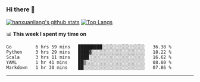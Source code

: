 ### Hi there 👋

<!--
**hanxuanliang/hanxuanliang** is a ✨ _special_ ✨ repository because its `README.md` (this file) appears on your GitHub profile.

Here are some ideas to get you started:

- 🔭 I’m currently working on ...
- 🌱 I’m currently learning ...
- 👯 I’m looking to collaborate on ...
- 🤔 I’m looking for help with ...
- 💬 Ask me about ...
- 📫 How to reach me: ...
- 😄 Pronouns: ...
- ⚡ Fun fact: ...
-->
[![hanxuanliang's github stats](https://github-readme-stats.vercel.app/api?username=hanxuanliang&count_private=true&show_icons=true)](https://github.com/anuraghazra/github-readme-stats)
[![Top Langs](https://github-readme-stats.vercel.app/api/top-langs/?username=hanxuanliang&layout=compact)](https://github.com/anuraghazra/github-readme-stats)

📊 **This week I spent my time on**
<!--START_SECTION:waka-->
```text
Go         6 hrs 59 mins   █████████░░░░░░░░░░░░░░░░   36.38 % 
Python     3 hrs 29 mins   ████▓░░░░░░░░░░░░░░░░░░░░   18.22 % 
Scala      3 hrs 11 mins   ████░░░░░░░░░░░░░░░░░░░░░   16.62 % 
YAML       1 hr 41 mins    ██▒░░░░░░░░░░░░░░░░░░░░░░   08.80 % 
Markdown   1 hr 30 mins    ██░░░░░░░░░░░░░░░░░░░░░░░   07.86 % 
```
<!--END_SECTION:waka-->

***
